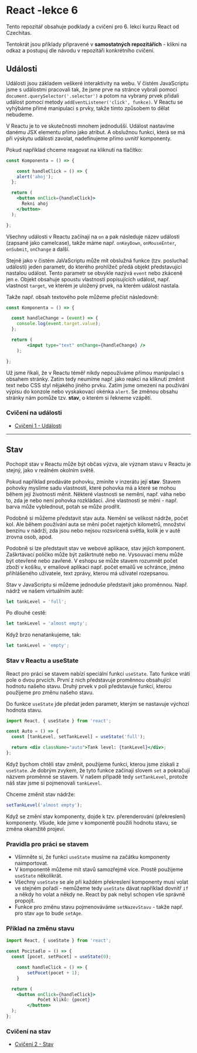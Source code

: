 # React -lekce 6

Tento repozitář obsahuje podklady a cvičení pro 6. lekci kurzu React od Czechitas.

Tentokrát jsou příklady připravené v **samostatných repozitářích** - klikni na odkaz a postupuj dle návodu v repozitáři konkrétního cvičení.

## Události

Události jsou základem veškeré interaktivity na webu. V čistém JavaScriptu jsme s událostmi pracovali tak, že jsme prve na stránce vybrali pomocí `document.querySelector('.selector')` a potom na vybraný prvek přidali událost pomocí metody `addEventListener('click', funkce)`. V Reactu se vyhýbáme přímé manipulaci s prvky, takže tímto způsobem to dělat nebudeme.

V Reactu je to ve skutečnosti mnohem jednodušší. Událost nastavíme danému JSX elementu přímo jako atribut. A obslužnou funkci, která se má při výskytu události zavolat, nadefinujeme přímo uvnitř komponenty.

Pokud například chceme reagovat na kliknutí na tlačítko:
```jsx
const Komponenta = () => {

	const handleClick = () => {
    alert('ahoj');
  };

  return (
    <button onClick={handleClick}>
      Řekni ahoj
    </button>
  );

};
```

Všechny události v Reactu začínají na `on` a pak následuje název události (zapsané jako camelcase), takže máme např. `onKeyDown`, `onMouseEnter`, `onSubmit`, `onChange` a další.

Stejně jako v čistém JaVaScriptu může mít obslužná funkce (tzv. posluchač události) jeden parametr, do kterého prohlížeč předá objekt představující nastalou událost. Tento parametr se obvykle nazývá `event` nebo zkáceně jen `e`. Objekt obsahuje spoustu vlastností popisujících událost, např. vlastnost `target`, ve kterém je uložený prvek, na kterém událost nastala.

Takže např. obsah textového pole můžeme přečíst následovně:

```jsx
const Komponenta = () => {

  const handleChange = (event) => {
    console.log(event.target.value);
  };

  return (
		<input type="text" onChange={handleChange} />
	);

};
```

Už jsme říkali, že v Reactu téměř nikdy nepoužíváme přímou manipulaci s obsahem stránky. Zatím tedy neumíme např. jako reakci na kliknutí změnit text nebo CSS styl nějakého jiného prvku. Zatím jsme omezeni na používání výpisu do konzole nebo vyskakovací okénka `alert`. Se změnou obsahu stránky nám pomůže tzv. **stav**, o kterém si řekneme vzápětí.

### Cvičení na události

- [Cvičení 1 - Události](https://github.com/Czechitas-React-podklady/Cviceni-React-udalosti)

---

## Stav

Pochopit stav v Reactu může být občas výzva, ale význam stavu v Reactu je stejný, jako v reálném okolním světě.

Pokud například prodáváte pohovku, zmíníte v inzerátu její **stav**. Stavem pohovky myslíme sadu vlastností, které pohovka má a které se mohou během její životnosti měnit. Některé vlastnosti se nemění, např. váha nebo to, zda je nebo není pohovka rozkládací. Jiné vlastnosti se mění - např. barva může vyblednout, potah se může prodřít.

Podobně si můžeme představit stav auta. Nemění se velikost nádrže, počet kol. Ale během používání auta se mění počet najetých kilometrů, množství benzínu v nádrži, zda jsou nebo nejsou rozsvícená světla, kolik je v autě zrovna osob, apod.

Podobně si lze představit stav ve webové aplikace, stav jejích komponent. Zaškrtávací políčko může být zaškrtnuté nebo ne. Vysouvací menu může být otevřené nebo zavřené. V eshopu se může stavem rozumnět počet zboží v košíku, v emailové aplikaci např. počet emailů ve schránce, jméno přihlášeného uživatele, text zprávy, kterou má uživatel rozepsanou.

Stav v JavaScriptu si můžeme jednoduše představit jako proměnnou. Např. nádrž ve našem virtuálním autě:

```jsx
let tankLevel = 'full';
```

Po dlouhé cestě:

```jsx
let tankLevel = 'almost empty';
```

Když brzo nenatankujeme, tak:

```jsx
let tankLevel = 'empty';
```

### Stav v Reactu a useState

React pro práci se stavem nabízí speciální funkci `useState`. Tato funkce vrátí pole o dvou prvcích. První z nich představuje proměnnou obsahující hodnotu našeho stavu. Druhý prvek v poli představuje funkci, kterou použijeme pro změnu našeho stavu.

Do funkce `useState` jde předat jeden parametr, kterým se nastavuje výchozí hodnota stavu.

```jsx
import React, { useState } from 'react';

const Auto = () => {
  const [tankLevel, setTankLevel] = useState('full');

  return <div className="auto">Tank level: {tankLevel}</div>;
};
```

Když bychom chtěli stav změnit, použijeme funkci, kterou jsme získali z `useState`. Je dobrým zvykem, že tyto funkce začínají slovem `set` a pokračují názvem proměnné se stavem. V našem případě tedy `setTankLevel`, protože náš stav jsme si pojmenovali `tankLevel`.

Chceme změnit stav nádrže:

```jsx
setTankLevel('almost empty');
```

Když se změní stav komponenty, dojde k tzv. přerenderování (překreslení) komponenty. Všude, kde jsme v komponentě použili hodnotu stavu, se změna okamžitě projeví.

### Pravidla pro práci se stavem

- Všimněte si, že funkci `useState` musíme na začátku komponenty naimportovat.
- V komponentě můžeme mít stavů samozřejmě více. Prostě použijeme `useState` několikrát.
- Všechny `useState` se ale při každém překreslení komponenty musí volat ve stejném pořadí - nemůžeme tedy `useState` dávat například dovnitř `if` a někdy ho volat a někdy ne. React by pak nebyl schopen vše správně propojit.
- Funkce pro změnu stavu pojmenováváme `setNazevStavu` - takže např. pro stav `age` to bude `setAge`.

### Příklad na změnu stavu

```jsx
import React, { useState } from 'react';

const Pocitadlo = () => {
  const [pocet, setPocet] = useState(0);

	const handleClick = () => {
		setPocet(pocet + 1);
	}

  return (
    <button onClick={handleClick}>
			Počet kliků: {pocet}
		</button>
  );
};
```

### Cvičení na stav

- [Cvičení 2 - Stav](https://github.com/Czechitas-React-podklady/Cviceni-React-stav)
